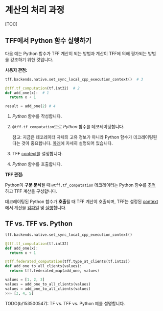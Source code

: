 # 계산의 처리 과정

[TOC]

## TFF에서 Python 함수 실행하기

다음 예는 Python 함수가 TFF 계산이 되는 방법과 계산이 TFF에 의해 평가되는 방법을 강조하기 위한 것입니다.

**사용자 관점:**

```python
tff.backends.native.set_sync_local_cpp_execution_context()  # 3

@tff.tf_computation(tf.int32)  # 2
def add_one(x):  # 1
  return x + 1

result = add_one(2) # 4
```

1. *Python* 함수를 작성합니다.

2. `@tff.tf_computation`으로 *Python* 함수를 데코레이팅합니다.

    참고: 지금은 데코레이터 자체의 고유 정보가 아니라 Python 함수가 데코레이팅된다는 것이 중요합니다. [아래](#tf-vs-tff-vs-python)에 자세히 설명되어 있습니다.

3. TFF [context](context.md)를 설정합니다.

4. *Python* 함수를 호출합니다.

**TFF 관점:**

Python이 **구문 분석**될 때 `@tff.tf_computation` 데코레이터는 Python 함수를 [추적](tracing.md)하고 TFF 계산을 구성합니다.

데코레이팅된 Python 함수가 **호출**될 때 TFF 계산이 호출되며, TFF는 설정된 [context](context.md)에서 계산을 [컴파일](compilation.md) 및 [실행](execution.md)합니다.

## TF vs. TFF vs. Python

```python
tff.backends.native.set_sync_local_cpp_execution_context()

@tff.tf_computation(tf.int32)
def add_one(x):
  return x + 1

@tff.federated_computation(tff.type_at_clients(tf.int32))
def add_one_to_all_clients(values):
  return tff.federated_map(add_one, values)

values = [1, 2, 3]
values = add_one_to_all_clients(values)
values = add_one_to_all_clients(values)
>>> [3, 4, 5]
```

TODO(b/153500547): TF vs. TFF vs. Python 예를 설명합니다.
